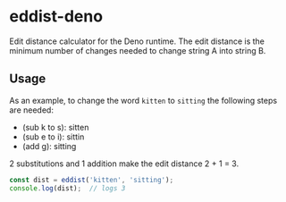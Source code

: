 # eddist-deno
Edit distance calculator for the Deno runtime. The edit distance is the minimum number of changes needed to change string A into string B.

## Usage
As an example, to change the word `kitten` to `sitting` the following steps are needed:
- (sub k to s): sitten
- (sub e to i): sittin
- (add g): sitting

2 substitutions and 1 addition make the edit distance 2 + 1 = 3.

```typescript
const dist = eddist('kitten', 'sitting');
console.log(dist);  // logs 3
```
